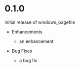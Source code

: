 # 0.1.0

Initial release of windows_pagefile

* Enhancements
  * an enhancement

* Bug Fixes
  * a bug fix
